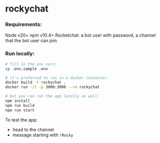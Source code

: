# rockychat

### Requirements:
Node v20+
npm v10.4+
Rocketchat: a bot user with password, a channel that the bot user can join

### Run locally:
```bash
# fill in the env vars:
cp .env.sample .env

# it's preferred to run in a docker container:
docker build -t rockychat .
docker run -it -p 3000:3000 --rm rockychat

# but you can run the app locally as well:
npm install
npm run build
npm run start
```

To test the app:
- head to the channel
- message starting with `!Rocky`
